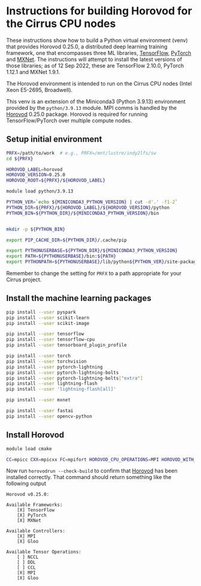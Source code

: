 Instructions for building Horovod for the Cirrus CPU nodes
==========================================================

These instructions show how to build a Python virtual environment (venv) that provides Horovod 0.25.0, a distributed deep learning training framework,
one that encompasses three ML libraries, [TensorFlow](https://www.tensorflow.org/), [PyTorch](https://pytorch.org/) and [MXNet](https://mxnet.apache.org/).
The instructions will attempt to install the latest versions of those libraries; as of 12 Sep 2022, these are TensorFlow 2.10.0, PyTorch 1.12.1 and MXNet 1.9.1.

The Horovod environment is intended to run on the Cirrus CPU nodes (Intel Xeon E5-2695, Broadwell).

This venv is an extension of the Miniconda3 (Python 3.9.13) environment provided by the `python/3.9.13` module.
MPI comms is handled by the [Horovod](https://horovod.readthedocs.io/en/stable/index.html) 0.25.0 package.
Horovod is required for running TensorFlow/PyTorch over multiple compute nodes.


Setup initial environment
-------------------------

```bash
PRFX=/path/to/work  # e.g., PRFX=/mnt/lustre/indy2lfs/sw
cd ${PRFX}

HOROVOD_LABEL=horovod
HOROVOD_VERSION=0.25.0
HOROVOD_ROOT=${PRFX}/${HOROVOD_LABEL}

module load python/3.9.13

PYTHON_VER=`echo ${MINICONDA3_PYTHON_VERSION} | cut -d'.' -f1-2`
PYTHON_DIR=${PRFX}/${HOROVOD_LABEL}/${HOROVOD_VERSION}/python
PYTHON_BIN=${PYTHON_DIR}/${MINICONDA3_PYTHON_VERSION}/bin


mkdir -p ${PYTHON_BIN}

export PIP_CACHE_DIR=${PYTHON_DIR}/.cache/pip

export PYTHONUSERBASE=${PYTHON_DIR}/${MINICONDA3_PYTHON_VERSION}
export PATH=${PYTHONUSERBASE}/bin:${PATH}
export PYTHONPATH=${PYTHONUSERBASE}/lib/python${PYTHON_VER}/site-packages:${PYTHONPATH}
```

Remember to change the setting for `PRFX` to a path appropriate for your Cirrus project.


Install the machine learning packages
-------------------------------------

```bash
pip install --user pyspark
pip install --user scikit-learn
pip install --user scikit-image

pip install --user tensorflow
pip install --user tensorflow-cpu
pip install --user tensorboard_plugin_profile

pip install --user torch
pip install --user torchvision
pip install --user pytorch-lightning
pip install --user pytorch-lightning-bolts
pip install --user pytorch-lightning-bolts["extra"]
pip install --user lightning-flash
pip install --user 'lightning-flash[all]'

pip install --user mxnet

pip install --user fastai
pip install --user opencv-python
```


Install Horovod
---------------

```bash
module load cmake

CC=mpicc CXX=mpicxx FC=mpifort HOROVOD_CPU_OPERATIONS=MPI HOROVOD_WITH_MPI=1 HOROVOD_WITH_TENSORFLOW=1 HOROVOD_WITH_PYTORCH=1 HOROVOD_WITH_MXNET=1 pip install --user --no-cache-dir horovod[tensorflow,pytorch,mxnet]==${HOROVOD_VERSION}
```

Now run `horovodrun --check-build` to confirm that [Horovod](https://horovod.readthedocs.io/en/stable/index.html) has been installed
correctly. That command should return something like the following output

```
Horovod v0.25.0:

Available Frameworks:
    [X] TensorFlow
    [X] PyTorch
    [X] MXNet

Available Controllers:
    [X] MPI
    [X] Gloo

Available Tensor Operations:
    [ ] NCCL
    [ ] DDL
    [ ] CCL
    [X] MPI
    [X] Gloo 
```
